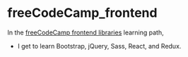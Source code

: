# freeCodeCamp_frontend

In the [freeCodeCamp frontend libraries](https://www.freecodecamp.org/learn/front-end-development-libraries) learning path,
  - I get to learn Bootstrap, jQuery, Sass, React, and Redux.
